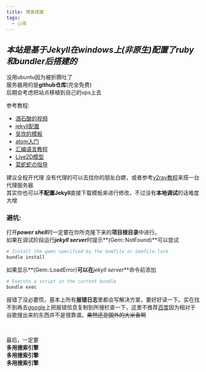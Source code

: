 ```yaml
---
title: 博客搭建
tags:
  - 心得
---
```


## ***本站是基于Jekyll在windows上(非原生)配置了ruby和bundler后搭建的***
没用ubuntu因为被折腾吐了  
服务器用的是**github仓库**(完全免费)  
后期会考虑把站点移植到自己的vps上去

参考教程:
- [酒石酸的视频](https://b23.tv/BKmxVC)
- [jekyll配置](https://jekyllrb.com)
- [吴坎的模板](https://github.com/wu-kan/jekyll-theme-WuK)
- [atom入门](https://blog.csdn.net/u010494080/article/details/50372857)
- [汇编语言教程](https://www.runoob.com)
- [Live2D模型](https://github.com/imuncle/live2d)
- [菜蛇蛇の指导](https://caishangqi.github.io)

建议全程开代理
没有代理的可以去找你的朋友白嫖，或者参考[v2ray教程](https://ba1oretto.github.io/_posts/2021-05-10-v2ray)来搭一台代理服务器  
其实你也可以**不配置Jekyll**直接下载模板来进行修改，不过没有**本地调试**的话难度大增

### 避坑:  
打开***power shell***时一定要在你所克隆下来的**项目根目录**中进行。  
如果在调试阶段运行***jekyll server***时提示**(Gem::NotFound)**可以尝试
```bash
# Install the gems specified by the Gemfile or Gemfile.lock
bundle install
```
如果显示**(Gem::LoadError)**可以在***jekyll server***命令前添加
```bash
# Execute a script in the current bundle
bundle exec
```

报错了没必要慌，基本上所有**报错日志**里都会写解决方案，要好好读一下。实在找不到再去[google](https://www.google.com)上把报错信息复制到所搜栏查一下，这里不推荐[百度](https://www.baidu.com)因为相对于谷歌搜出来的东西并不是很靠谱。~~果然还是国外的大米香啊~~

<br>

最后，一定要  
**多用搜索引擎**  
**多用搜索引擎**  
**多用搜索引擎**
